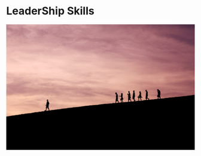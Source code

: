 # LeaderShip Skills 

![](https://github.com/suhasmaddali/Images/blob/main/jehyun-sung-6U5AEmQIajg-unsplash.jpg)
